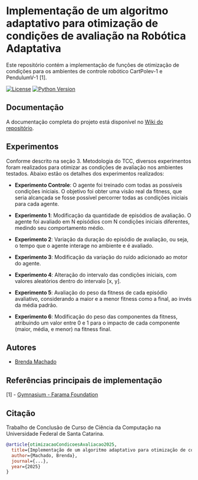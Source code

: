 # Implementação de um algoritmo adaptativo para otimização de condições de avaliação na Robótica Adaptativa

Este repositório contém a implementação de funções de otimização de condições para os ambientes de controle robótico CartPolev-1 e PendulumV-1 [1].

[![License](https://img.shields.io/badge/License-MIT-blue.svg)](LICENSE)
[![Python Version](https://img.shields.io/badge/python-3.8%2B-blue.svg)](https://www.python.org)

## Documentação

A documentação completa do projeto está disponível no [Wiki do repositório](https://github.com/Brenda-Machado/otimizacao-condicoes-avaliacao/wiki).

## Experimentos

Conforme descrito na seção 3. Metodologia do TCC, diversos experimentos foram realizados para otimizar as condições de avaliação nos ambientes testados. Abaixo estão os detalhes dos experimentos realizados:

- **Experimento Controle**: O agente foi treinado com todas as possíveis condições iniciais. O objetivo foi obter uma visão real da fitness, que seria alcançada se fosse possível percorrer todas as condições iniciais para cada agente.

- **Experimento 1**: Modificação da quantidade de episódios de avaliação. O agente foi avaliado em N episódios com N condições iniciais diferentes, medindo seu comportamento médio.

- **Experimento 2**: Variação da duração do episódio de avaliação, ou seja, o tempo que o agente interage no ambiente e é avaliado.

- **Experimento 3**: Modificação da variação do ruído adicionado ao motor do agente.

- **Experimento 4**: Alteração do intervalo das condições iniciais, com valores aleatórios dentro do intervalo [x, y].

- **Experimento 5**: Avaliação do peso da fitness de cada episódio avaliativo, considerando a maior e a menor fitness como a final, ao invés da média padrão.

- **Experimento 6**: Modificação do peso das componentes da fitness, atribuindo um valor entre 0 e 1 para o impacto de cada componente (maior, média, e menor) na fitness final.

## Autores

- [Brenda Machado](https://www.github.com/Brenda-Machado)

## Referências principais de implementação

[1] - [Gymnasium - Farama Foundation](https://github.com/Farama-Foundation/Gymnasium)

## Citação

Trabalho de Conclusão de Curso de Ciência da Computação na Universidade Federal de Santa Catarina.

```bibtex
@article{otimizacaoCondicoesAvaliacao2025,
  title={Implementação de um algoritmo adaptativo para otimização de condições de avaliação na Robótica Adaptativa},
  author={Machado, Brenda},
  journal={...},
  year={2025}
}
